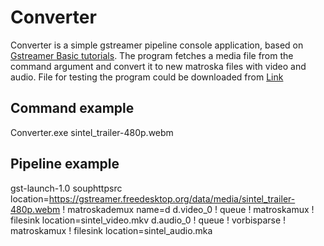 # Converter

Converter is a simple gstreamer pipeline console application, based on [Gstreamer Basic tutorials](https://gstreamer.freedesktop.org/documentation/tutorials/basic/index.html?gi-language=c).
The program fetches a media file from the command argument and convert it to new matroska files with video and audio. File for testing the program could be downloaded from [Link](https://gstreamer.freedesktop.org/data/media/sintel_trailer-480p.webm)

## Command example

Converter.exe sintel_trailer-480p.webm

## Pipeline example

gst-launch-1.0 souphttpsrc location=https://gstreamer.freedesktop.org/data/media/sintel_trailer-480p.webm ! matroskademux name=d d.video_0 ! queue ! matroskamux ! filesink location=sintel_video.mkv d.audio_0 ! queue ! vorbisparse ! matroskamux ! filesink location=sintel_audio.mka
